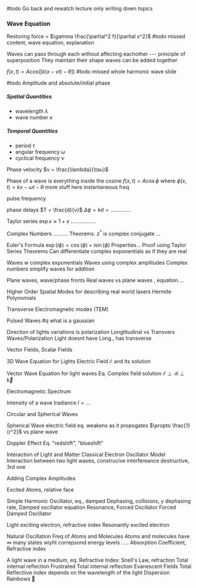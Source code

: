 #todo Go back and rewatch lecture
only writing down topics

### Wave Equation
Restoring force = $\gamma \frac{\partial^2 f}{\partial x^2}$
#todo missed content, wave equation, explanation

Waves can pass through each without affecting eachother --- principle of superposition
They maintain their shape
waves can be added together

$f(x, t) = Acos([k(x - vt) - \theta])$
#todo missed whole harmonic wave slide

#todo Amplitude and absolute/initial phase

##### Spatial Quantities 
* wavelength $\lambda$
* wave number $\kappa$

##### Temporal Quantities 
* period $\tau$
* angular frequency $\omega$
* cyclical frequency $\nu$

Phase velocity
$v = \frac{\lambda}{\tau}$

Phase of a wave is everything inside the cosine
$f(x, t) = A \cos \phi$ where $\phi(x, t) = kx - \omega t - \theta$
more stuff here
instantaneous freq

pulse frequency

phase delays $T = \frac{d}{v}$
$\Delta \phi = kd = \dots\dots\dots\dots..$

Taylor series
$\exp x \approx 1 + x$
.................

Complex Numbers
..........
Theorems.
$z^*$ is complex conjugate
...

Euler's Formula
$\exp(i \phi) = \cos(\phi) + i\sin(\phi)$
Properties...
Proof using Taylor Series
Theorems
Can differentiate complex exponentials as if they are real

Waves w complex exponentials
Waves using complex amplitudes
Complex numbers simplify waves for addition

Plane waves, wave/phase fronts
Real waves vs plane waves , equation....

Higher Order Spatial Modes for describing real world lasers
Hermite Polynomials

Transverse Electromagnetic modes (TEM)

Pulsed Waves
#q what is a gaussian

Direction of lights variations is polarization
Longtitudinal vs Transvers Waves/Polarization
Light doesnt have Long., has transverse

Vector Fields, Scalar Fields

3D Wave Equation for Lights Electric Field $\mathcal{E}$ and its solution

Vector Wave Equation for light waves
Eq.
Complex field solution
$\mathcal{E} \perp \mathcal{B} \perp \vec{k}$

Electromagnetic Spectrum

Intensity of a wave
Iradiance
$I = \dots$

Circular and Spherical Waves

Spherical Wave electric field
eq.
weakens as it propogates $\propto \frac{1}{r^2}$
vs plane wave

Doppler Effect
Eq.
"redshift", "blueshift"

Interaction of Light and Matter
Classical Electron Oscillator Model
Interaction between two light waves, construcive interfereance destructive, 3rd one

Adding Complex Amplitudes

Excited Atoms, relative face

Simple Harmonic Oscillator, eq., damped
Dephasing, collisions, $\gamma$ dephasing rate, Damped oscillator equation
Resonance, Forced Oscillator
Forced Damped Oscillator

Light exciting electron, refractive index
Resonantly excited electron

Natural Oscillation Freq of Atoms and Molecules
Atoms and molecules have $\infty$ many states wiyht correpsond energy levels
.....
Absorption Coefficient, Refractive index

A light wave in a medium, eq.
Refractive Index: Snell's Law, refraction
Total internal reflection
Frustrated Total internal reflection
Evanescent Fields
Total Reflectiive index depends on the wavelength of the light
Dispersion
Rainbows 🌈
